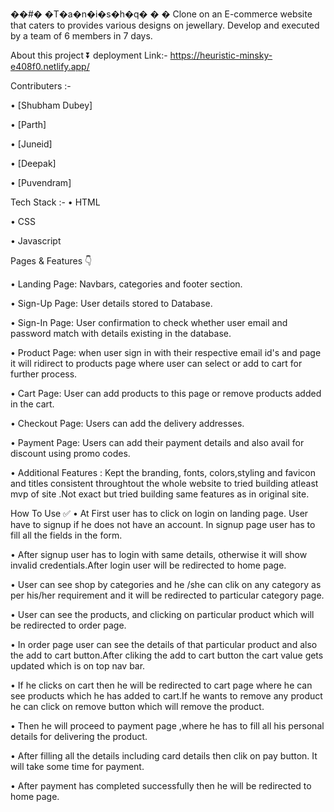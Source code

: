 ��#� �T�a�n�i�s�h�q�
�
�
Clone on an E-commerce website that caters to provides various designs on jewellary. Develop and executed by a team of 6 members in 7 days.

About this project ⏬
deployment Link:-
https://heuristic-minsky-e408f0.netlify.app/

Contributers :-

•	[Shubham Dubey]

•	[Parth]

•	[Juneid]

•	[Deepak]

•	[Puvendram] 

Tech Stack :-
•	HTML

•	CSS

•	Javascript

Pages & Features 👇

•	Landing Page: Navbars, categories and footer section.

•	Sign-Up Page: User details stored to Database.

•	Sign-In Page: User confirmation to check whether user email and password match with details existing in the database.

•	Product Page: when user sign in with their respective email id's and page it will ridirect to products page where user can select or add to cart for further process.

•	Cart Page: User can add products to this page or remove products added in the cart.

•	Checkout Page: Users can add the delivery addresses.

•	Payment Page: Users can add their payment details and also avail for discount using promo codes.

•	Additional Features : Kept the branding, fonts, colors,styling and favicon and titles consistent throughtout the whole website to tried building atleast mvp of site .Not exact but tried building same features as in original site.

How To Use ✅
•	At First user has to click on login on landing page. User have to signup if he does not have an account. In signup page user has to fill all the fields in the form.

•	After signup user has to login with same details, otherwise it will show invalid credentials.After login user will be redirected to home page.

•	User can see shop by categories and he /she can clik on any category as per his/her requirement and it will be redirected to particular category page.

•	User can see the products, and clicking on particular product which will be redirected to order page.

•	In order page user can see the details of that particular product and also the add to cart button.After cliking the add to cart button the cart value gets updated which is on top nav bar.

•	If he clicks on cart then he will be redirected to cart page where he can see products which he has added to cart.If he wants to remove any product he can click on remove button which will remove the product.

•	Then he will proceed to payment page ,where he has to fill all his personal details for delivering the product.

•	After filling all the details including card details then clik on pay button. It will take some time for payment.

•	After payment has completed successfully then he will be redirected to home page.
